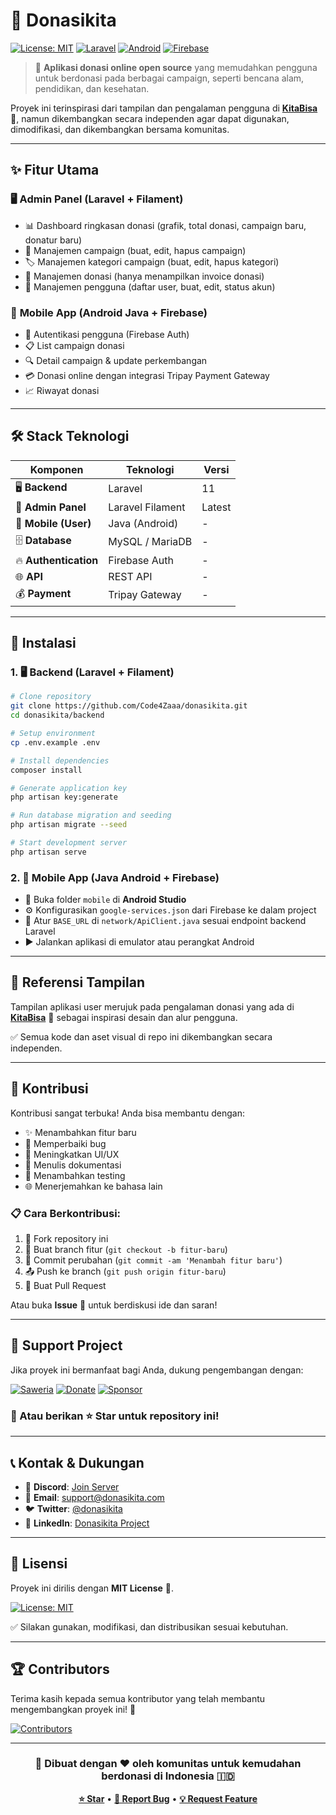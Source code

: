# 💝 Donasikita

[![License: MIT](https://img.shields.io/badge/License-MIT-yellow.svg)](https://opensource.org/licenses/MIT)
[![Laravel](https://img.shields.io/badge/Laravel-11-FF2D20?logo=laravel)](https://laravel.com)
[![Android](https://img.shields.io/badge/Android-Java-3DDC84?logo=android)](https://developer.android.com)
[![Firebase](https://img.shields.io/badge/Firebase-FFCA28?logo=firebase)](https://firebase.google.com)

> 🌟 **Aplikasi donasi online open source** yang memudahkan pengguna untuk berdonasi pada berbagai campaign, seperti bencana alam, pendidikan, dan kesehatan.

Proyek ini terinspirasi dari tampilan dan pengalaman pengguna di **[KitaBisa](https://kitabisa.com/)** 🎯, namun dikembangkan secara independen agar dapat digunakan, dimodifikasi, dan dikembangkan bersama komunitas.

---

## ✨ Fitur Utama

### 🖥️ **Admin Panel (Laravel + Filament)**
- 📊 Dashboard ringkasan donasi (grafik, total donasi, campaign baru, donatur baru)
- 📝 Manajemen campaign (buat, edit, hapus campaign)
- 🏷️ Manajemen kategori campaign (buat, edit, hapus kategori)
- 🧾 Manajemen donasi (hanya menampilkan invoice donasi)
- 👥 Manajemen pengguna (daftar user, buat, edit, status akun)

### 📱 **Mobile App (Android Java + Firebase)**
- 🔐 Autentikasi pengguna (Firebase Auth)
- 📋 List campaign donasi
- 🔍 Detail campaign & update perkembangan
- 💳 Donasi online dengan integrasi Tripay Payment Gateway
- 📈 Riwayat donasi

---

## 🛠️ Stack Teknologi

| Komponen | Teknologi | Versi |
|----------|-----------|--------|
| 🖥️ **Backend** | Laravel | 11 |
| 🎨 **Admin Panel** | Laravel Filament | Latest |
| 📱 **Mobile (User)** | Java (Android) | - |
| 🗄️ **Database** | MySQL / MariaDB | - |
| 🔥 **Authentication** | Firebase Auth | - |
| 🌐 **API** | REST API | - |
| 💰 **Payment** | Tripay Gateway | - |

---

## 🚀 Instalasi

### 1. 🖥️ Backend (Laravel + Filament)

```bash
# Clone repository
git clone https://github.com/Code4Zaaa/donasikita.git
cd donasikita/backend

# Setup environment
cp .env.example .env

# Install dependencies
composer install

# Generate application key
php artisan key:generate

# Run database migration and seeding
php artisan migrate --seed

# Start development server
php artisan serve
```

### 2. 📱 Mobile App (Java Android + Firebase)

- 📂 Buka folder `mobile` di **Android Studio**
- ⚙️ Konfigurasikan `google-services.json` dari Firebase ke dalam project
- 🔧 Atur `BASE_URL` di `network/ApiClient.java` sesuai endpoint backend Laravel
- ▶️ Jalankan aplikasi di emulator atau perangkat Android

---

## 🎨 Referensi Tampilan

Tampilan aplikasi user merujuk pada pengalaman donasi yang ada di **[KitaBisa](https://kitabisa.com/)** 🎯 sebagai inspirasi desain dan alur pengguna.

✅ Semua kode dan aset visual di repo ini dikembangkan secara independen.

---

## 🤝 Kontribusi

Kontribusi sangat terbuka! Anda bisa membantu dengan:

- ✨ Menambahkan fitur baru
- 🐛 Memperbaiki bug
- 🎨 Meningkatkan UI/UX
- 📖 Menulis dokumentasi
- 🧪 Menambahkan testing
- 🌐 Menerjemahkan ke bahasa lain

### 📋 Cara Berkontribusi:
1. 🍴 Fork repository ini
2. 🌿 Buat branch fitur (`git checkout -b fitur-baru`)
3. 💾 Commit perubahan (`git commit -am 'Menambah fitur baru'`)
4. 📤 Push ke branch (`git push origin fitur-baru`)
5. 🔄 Buat Pull Request

Atau buka **Issue** 💬 untuk berdiskusi ide dan saran!

---

## 💝 Support Project

Jika proyek ini bermanfaat bagi Anda, dukung pengembangan dengan:

[![Saweria](https://img.shields.io/badge/🎁_Saweria-FF6B35?style=for-the-badge&logo=data:image/svg+xml;base64,PHN2ZyB3aWR0aD0iMjQiIGhlaWdodD0iMjQiIHZpZXdCb3g9IjAgMCAyNCAyNCIgZmlsbD0ibm9uZSIgeG1sbnM9Imh0dHA6Ly93d3cudzMub3JnLzIwMDAvc3ZnIj4KPHBhdGggZD0iTTEyIDJMMTMuMDkgOC4yNkwyMCA5TDEzLjA5IDE1Ljc0TDEyIDIyTDEwLjkxIDE1Ljc0TDQgOUwxMC45MSA4LjI2TDEyIDJaIiBmaWxsPSJ3aGl0ZSIvPgo8L3N2Zz4K&logoColor=white)](https://saweria.co/forzaadev)
[![Donate](https://img.shields.io/badge/☕_Buy_me_a_coffee-FFDD00?style=for-the-badge&logo=buy-me-a-coffee&logoColor=black)](https://www.buymeacoffee.com/code4zaaa)
[![Sponsor](https://img.shields.io/badge/❤️_Sponsor_on_GitHub-EA4AAA?style=for-the-badge&logo=github-sponsors&logoColor=white)](https://github.com/sponsors/Code4Zaaa)

### 🌟 Atau berikan ⭐ Star untuk repository ini!

---

## 📞 Kontak & Dukungan

- 💬 **Discord**: [Join Server](https://discord.gg/donasikita)
- 📧 **Email**: support@donasikita.com
- 🐦 **Twitter**: [@donasikita](https://twitter.com/donasikita)
- 💼 **LinkedIn**: [Donasikita Project](https://linkedin.com/company/donasikita)

---

## 📄 Lisensi

Proyek ini dirilis dengan **MIT License** 📜.

[![License: MIT](https://img.shields.io/badge/License-MIT-yellow.svg)](https://opensource.org/licenses/MIT)

✅ Silakan gunakan, modifikasi, dan distribusikan sesuai kebutuhan.

---

## 🏆 Contributors

Terima kasih kepada semua kontributor yang telah membantu mengembangkan proyek ini! 🙏

[![Contributors](https://contrib.rocks/image?repo=Code4Zaaa/donasikita)](https://github.com/Code4Zaaa/donasikita/graphs/contributors)

---

<div align="center">

### 🚀 **Dibuat dengan ❤️ oleh komunitas untuk kemudahan berdonasi di Indonesia** 🇮🇩

**[⭐ Star](https://github.com/Code4Zaaa/donasikita)** • **[🐛 Report Bug](https://github.com/Code4Zaaa/donasikita/issues)** • **[💡 Request Feature](https://github.com/Code4Zaaa/donasikita/issues)**

</div>
